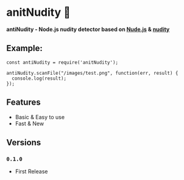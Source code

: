 # anitNudity 🔞
**antiNudity - Node.js nudity detector based on [Nude.js](https://github.com/pa7/nude.js) &amp; [nudity](https://github.com/umosys/nudity)**

## Example:
```
const antiNudity = require('anitNudity');

antiNudity.scanFile("/images/test.png", function(err, result) {
  console.log(result);
});
```

## Features
- Basic & Easy to use
- Fast & New
 

## Versions
### **`0.1.0`**
- First Release